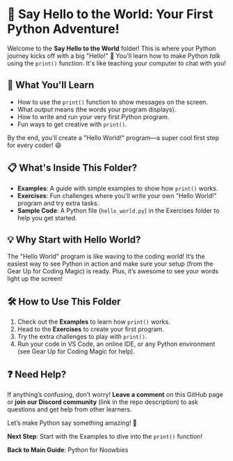 # 🎉 Say Hello to the World: Your First Python Adventure!

Welcome to the **Say Hello to the World** folder! This is where your Python journey kicks off with a big "Hello!" 🚀 You'll learn how to make Python _talk_ using the `print()` function. It's like teaching your computer to chat with you!

## 🌟 What You'll Learn

- How to use the `print()` function to show messages on the screen.
- What _output_ means (the words your program displays).
- How to write and run your very first Python program.
- Fun ways to get creative with `print()`.

By the end, you'll create a "Hello World!" program—a super cool first step for every coder! 😄

## 📋 What's Inside This Folder?

- **Examples**: A guide with simple examples to show how `print()` works.
- **Exercises**: Fun challenges where you'll write your own "Hello World!" program and try extra tasks.
- **Sample Code**: A Python file (`hello_world.py`) in the Exercises folder to help you get started.

## 💡 Why Start with Hello World?

The "Hello World" program is like waving to the coding world! It’s the easiest way to see Python in action and make sure your setup (from the Gear Up for Coding Magic) is ready. Plus, it’s awesome to see your words light up the screen!

## 🛠️ How to Use This Folder

1. Check out the **Examples** to learn how `print()` works.
2. Head to the **Exercises** to create your first program.
3. Try the extra challenges to play with `print()`.
4. Run your code in VS Code, an online IDE, or any Python environment (see Gear Up for Coding Magic for help).

## ❓ Need Help?

If anything’s confusing, don’t worry! **Leave a comment** on this GitHub page or **join our Discord community** (link in the repo description) to ask questions and get help from other learners.

Let’s make Python say something amazing! 🎈

**Next Step**: Start with the Examples to dive into the `print()` function!

**Back to Main Guide**: Python for Noowbies
